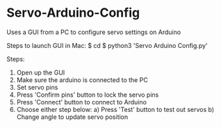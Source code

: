 # Servo-Arduino-Config
Uses a GUI from a PC to configure servo settings on Arduino

Steps to launch GUI in Mac:
  $ cd <your-directory>
  $ python3 'Servo Arduino Config.py'

Steps:
  1. Open up the GUI
  2. Make sure the arduino is connected to the PC
  3. Set servo pins
  4. Press 'Confirm pins' button to lock the servo pins
  5. Press 'Connect' button to connect to Arduino
  6. Choose either step below:
    a) Press 'Test' button to test out servos
    b) Change angle to update servo position
